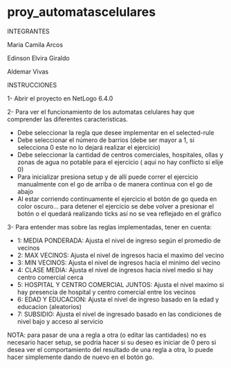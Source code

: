 # proy_automatascelulares

 INTEGRANTES 

Maria Camila Arcos

Edinson Elvira Giraldo

Aldemar Vivas


INSTRUCCIONES 

1- Abrir el proyecto en NetLogo 6.4.0

2- Para ver el funcionamiento de los automatas celulares hay que comprender las diferentes caracteristicas.
  - Debe seleccionar la regla que desee implementar en el selected-rule
  - Debe seleccionar el número de barrios (debe ser mayor a 1, si selecciona 0 este no lo dejará realizar el ejercicio)
  - Debe seleccionar la cantidad de centros comerciales, hospitales, ollas y zonas de agua no potable para el ejercicio ( aqui no hay conflicto si elije 0)
  - Para inicializar presiona setup y de allí puede correr el ejercicio manualmente con el go de arriba o de manera continua con el go de abajo
  - Al estar corriendo continuamente el ejercicio el botón de go queda en color oscuro... para detener el ejercicio se debe volver a presionar el botón o el quedará realizando ticks así no se vea reflejado en el gráfico

3- Para entender mas sobre las reglas implementadas, tener en cuenta:
  - 1: MEDIA PONDERADA: Ajusta el nivel de ingreso según el promedio de vecinos
  - 2: MAX VECINOS: Ajusta el nivel de ingresos hacia el maximo del vecino
  - 3: MIN VECINOS: Ajusta el nivel de ingresos hacia el minimo del vecino
  - 4: CLASE MEDIA: Ajusta el nivel de ingresos hacia nivel medio si hay centro comercial cerca
  - 5: HOSPITAL Y CENTRO COMERCIAL JUNTOS: Ajusta el nivel maximo si hay presencia de hospital y centro comercial entre los vecinos
  - 6: EDAD Y EDUCACION: Ajusta el nivel de ingreso basado en la edad y educacion (aleatorios)
  - 7: SUBSIDIO: Ajusta el nivel de ingresado basado en las condiciones de nivel bajo y acceso al servicio

NOTA: para pasar de una a regla a otra (o editar las cantidades) no es necesario hacer setup, se podría hacer si su deseo es iniciar de 0 pero si desea ver el comportamiento del resultado de una regla a otra, lo puede hacer simplemente dando de nuevo en el botón go.
  
